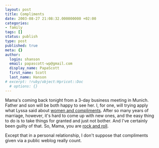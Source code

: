 ```yaml
---
layout: post
title: Compliments
date: 2003-08-27 21:08:32.000000000 +02:00
categories:
- family
tags: []
status: publish
type: post
published: true
meta: {}
author:
  login: shanson
  email: papascott-wp@gmail.com
  display_name: PapaScott
  first_name: Scott
  last_name: Hanson
# excerpt: !ruby/object:Hpricot::Doc
  # options: {}
---
```

<p>Mama's coming back tonight from a 3-day business meeting in Munich. Father and son will be both happy to see her. I, for one, will trying apply what Lyssa said about <a title="Lyssas Lounge - Die Kunst des Kompliments" href="http://lyssaslounge.diaryland.com/030823_15.html">women and compliments</a>. After so many years of marriage, however, it's hard to come up with new ones, and the easy thing to do is to take things for granted and just not bother. And I've certainly been guilty of that. So, Mama, you are <a title="Read Lyssa for explanation" href="http://lyssaslounge.diaryland.com/030823_15.html">rock and roll</a>. </p>
<p>Except that in a personal relationship, I don't suppose that compliments given via a public weblog really count.</p>
